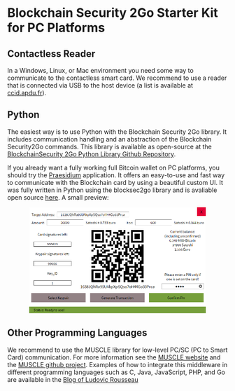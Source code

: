 # Blockchain Security 2Go Starter Kit for PC Platforms

## Contactless Reader
In a Windows, Linux, or Mac environment you need some way to communicate to the contactless smart card. We recommend to use a reader that is connected via USB to the host device (a list is available at [ccid.apdu.fr](https://ccid.apdu.fr/select_readers/?features=contactless)). 

## Python
The easiest way is to use Python with the Blockchain Security 2Go library. It includes communication handling and an abstraction of the Blockchain Security2Go commands. This library is available as open-source at the [BlockchainSecurity 2Go Python Library Github Repository](https://github.com/Infineon/BlockchainSecurity2Go-Python-Library). 

If you already want a fully working full Bitcoin wallet on PC platforms, you should try the [Praesidium](https://github.com/DhruvKhemani/Praesidium) application. It offers an easy-to-use and fast way to communicate with the Blockchain card by using a beautiful custom UI. It was fully written in Python using the blocksec2go library and is avaliable open source [here](https://github.com/DhruvKhemani/Praesidium). A small preview: <p align="center"><img src="praesidium_screenshot.png" width="80%" title="Praesidium main window"></p>

## Other Programming Languages
We recommend to use the MUSCLE library for low-level PC/SC (PC to Smart Card) communication. For more information see the [MUSCLE website](https://muscle.apdu.fr/) and the [MUSCLE github project](https://github.com/LudovicRousseau/PCSC). Examples of how to integrate this middleware in different programming languages such as C, Java, JavaScript, PHP, and Go are available in the [Blog of Ludovic Rousseau](https://ludovicrousseau.blogspot.com/2010/04/pcsc-sample-in-different-languages.html)
